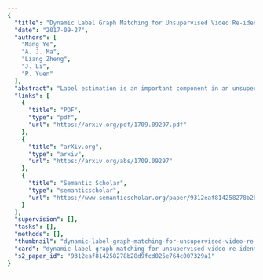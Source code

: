 ```yaml
---
{
  "title": "Dynamic Label Graph Matching for Unsupervised Video Re-identification",
  "date": "2017-09-27",
  "authors": [
    "Mang Ye",
    "A. J. Ma",
    "Liang Zheng",
    "J. Li",
    "P. Yuen"
  ],
  "abstract": "Label estimation is an important component in an unsupervised person re-identification (re-ID) system. This paper focuses on cross-camera label estimation, which can be subsequently used in feature learning to learn robust re-ID models. Specifically, we propose to construct a graph for samples in each camera, and then graph matching scheme is introduced for cross-camera labeling association. While labels directly output from existing graph matching methods may be noisy and inaccurate due to significant cross-camera variations, this paper propose a dynamic graph matching (DGM) method. DGM iteratively updates the image graph and the label estimation process by learning a better feature space with intermediate estimated labels. DGM is advantageous in two aspects: 1) the accuracy of estimated labels is improved significantly with the iterations; 2) DGM is robust to noisy initial training data. Extensive experiments conducted on three benchmarks including the large-scale MARS dataset show that DGM yields competitive performance to fully supervised baselines, and outperforms competing unsupervised learning methods.1",
  "links": [
    {
      "title": "PDF",
      "type": "pdf",
      "url": "https://arxiv.org/pdf/1709.09297.pdf"
    },
    {
      "title": "arXiv.org",
      "type": "arxiv",
      "url": "https://arxiv.org/abs/1709.09297"
    },
    {
      "title": "Semantic Scholar",
      "type": "semanticscholar",
      "url": "https://www.semanticscholar.org/paper/9312eaf814258278b28d9fcd025e764c007329a1"
    }
  ],
  "supervision": [],
  "tasks": [],
  "methods": [],
  "thumbnail": "dynamic-label-graph-matching-for-unsupervised-video-re-identification-thumb.jpg",
  "card": "dynamic-label-graph-matching-for-unsupervised-video-re-identification-card.jpg",
  "s2_paper_id": "9312eaf814258278b28d9fcd025e764c007329a1"
}
---
```


